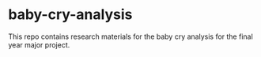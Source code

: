 # baby-cry-analysis
This repo contains research materials for the baby cry analysis for the final year major project.
